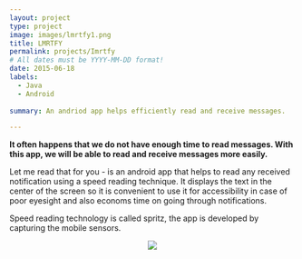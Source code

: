 ```yaml
---
layout: project
type: project
image: images/lmrtfy1.png
title: LMRTFY
permalink: projects/Imrtfy
# All dates must be YYYY-MM-DD format!
date: 2015-06-18
labels:
  - Java
  - Android
  
summary: An andriod app helps efficiently read and receive messages.

---
```

**It often happens that we do not have enough time to read messages. With this app, we will be able to read and receive messages more easily.**
  
Let me read that for you - is an android app that helps to read any received notification using a speed reading technique.
It displays the text in the center of the screen so it is convenient to use it for accessibility in case of poor eyesight and also economs time on going through notifications.

Speed reading technology is called spritz, the app is developed by capturing the mobile sensors.

<p align="center">
<img src="https://li-jj.github.io/images/LMRTFY.gif">
</p>

